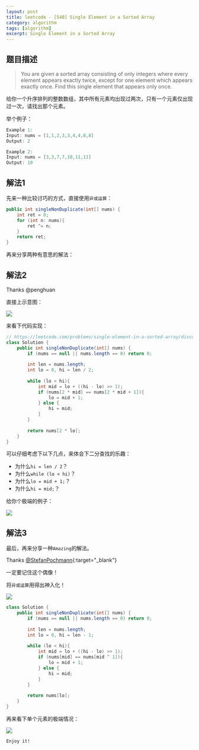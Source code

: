 ```yaml
---
layout: post
title: leetcode - [540] Single Element in a Sorted Array
category: algorithm
tags: [algorithm]
excerpt: Single Element in a Sorted Array
---
```


## 题目描述  

> You are given a sorted array consisting of only integers where every element appears exactly twice, except for one element which appears exactly once. Find this single element that appears only once.  

给你一个升序排列的整数数组，其中所有元素均出现过两次，只有一个元素仅出现过一次，请找出那个元素。  



举个例子：  

``` java
Example 1:
Input: nums = [1,1,2,3,3,4,4,8,8]
Output: 2

Example 2:
Input: nums = [3,3,7,7,10,11,11]
Output: 10
```

## 解法1

先来一种比较讨巧的方式，直接使用`异或运算`：   

``` java
public int singleNonDuplicate(int[] nums) {
    int ret = 0;
    for (int n: nums){
        ret ^= n;
    }
    return ret;
}
```

再来分享两种有意思的解法：  



## 解法2

Thanks @penghuan

直接上示意图：  

![](https://yyc-images.oss-cn-beijing.aliyuncs.com/leetcode_540_common.png)  

来看下代码实现：  


``` java
// https://leetcode.com/problems/single-element-in-a-sorted-array/discuss/100759/Java-Binary-Search-O(log(n))-Shorter-Than-Others
class Solution {
    public int singleNonDuplicate(int[] nums) {
        if (nums == null || nums.length == 0) return 0;
        
        int len = nums.length;
        int lo = 0, hi = len / 2;
        
        while (lo < hi){
            int mid = lo + ((hi - lo) >> 1);
            if (nums[2 * mid] == nums[2 * mid + 1]){
                lo = mid + 1;
            } else {
                hi = mid;
            }
        }
        
        return nums[2 * lo];
    }
}
```

可以仔细考虑下以下几点，来体会下二分查找的乐趣：  

- 为什么`hi = len / 2`？  
- 为什么`while (lo < hi)`？
- 为什么`lo = mid + 1;`？  
- 为什么`hi = mid;`？  

给你个极端的例子：  

![](https://yyc-images.oss-cn-beijing.aliyuncs.com/leetcode_540_single_condition.png)  


## 解法3

最后，再来分享一种`Amazing`的解法。  


Thanks [@StefanPochmann](https://leetcode.com/problems/single-element-in-a-sorted-array/discuss/100732/Short-compare-numsi-with-numsi1){:target="_blank"}  

一定要记住这个偶像！  

将`异或运算`用得出神入化！  

![](https://yyc-images.oss-cn-beijing.aliyuncs.com/leetcode_540_stefan_common.png)  


``` java
class Solution {
    public int singleNonDuplicate(int[] nums) {
        if (nums == null || nums.length == 0) return 0;
        
        int len = nums.length;
        int lo = 0, hi = len - 1;
        
        while (lo < hi){
            int mid = lo + ((hi - lo) >> 1);
            if (nums[mid] == nums[mid ^ 1]){
                lo = mid + 1;
            } else {
                hi = mid;
            }
        }
        
        return nums[lo];
    }
}
```

再来看下单个元素的极端情况：  

![](https://yyc-images.oss-cn-beijing.aliyuncs.com/leetcode_540_stefan_single_condition.png)  


`Enjoy it!`
